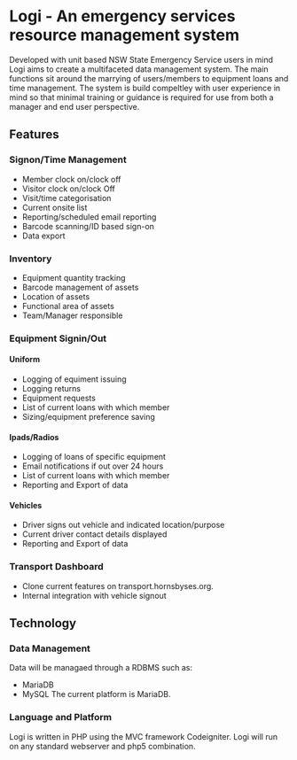 # Logi - An emergency services resource management system
Developed with unit based NSW State Emergency Service users in mind Logi aims to create a multifaceted data management system. The main functions sit around the marrying of users/members to equipment loans and time management. The system is build compeltley with user experience in mind so that minimal training or guidance is required for use from both a manager and end user perspective.

## Features
### Signon/Time Management
- Member clock on/clock off
- Visitor clock on/clock Off
- Visit/time categorisation
- Current onsite list
- Reporting/scheduled email reporting
- Barcode scanning/ID based sign-on
- Data export

### Inventory
- Equipment quantity tracking
- Barcode management of assets
- Location of assets
- Functional area of assets
- Team/Manager responsible

### Equipment Signin/Out
#### Uniform
- Logging of equiment issuing
- Logging returns
- Equipment requests
- List of current loans with which member
- Sizing/equipment preference saving

#### Ipads/Radios
- Logging of loans of specific equipment
- Email notifications if out over 24 hours
- List of current loans with which member
- Reporting and Export of data

#### Vehicles
- Driver signs out vehicle and indicated location/purpose
- Current driver contact details displayed
- Reporting and Export of data

### Transport Dashboard
 - Clone current features on transport.hornsbyses.org. 
 - Internal integration with vehicle signout

## Technology
### Data Management
Data will be managaed through a RDBMS such as:
 - MariaDB
 - MySQL
The current platform is MariaDB.

### Language and Platform
Logi is written in PHP using the MVC framework Codeigniter. Logi will run on any standard webserver and php5 combination.
